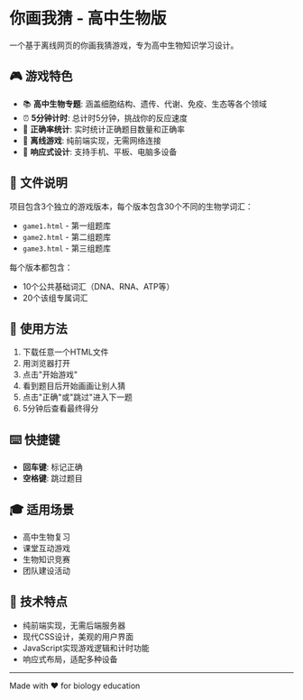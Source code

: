 # 你画我猜 - 高中生物版

一个基于离线网页的你画我猜游戏，专为高中生物知识学习设计。

## 🎮 游戏特色

- 📚 **高中生物专题**: 涵盖细胞结构、遗传、代谢、免疫、生态等各个领域
- ⏰ **5分钟计时**: 总计时5分钟，挑战你的反应速度
- 🎯 **正确率统计**: 实时统计正确题目数量和正确率
- 🌟 **离线游戏**: 纯前端实现，无需网络连接
- 📱 **响应式设计**: 支持手机、平板、电脑多设备

## 📁 文件说明

项目包含3个独立的游戏版本，每个版本包含30个不同的生物学词汇：

- `game1.html` - 第一组题库
- `game2.html` - 第二组题库  
- `game3.html` - 第三组题库

每个版本都包含：
- 10个公共基础词汇（DNA、RNA、ATP等）
- 20个该组专属词汇

## 🚀 使用方法

1. 下载任意一个HTML文件
2. 用浏览器打开
3. 点击"开始游戏"
4. 看到题目后开始画画让别人猜
5. 点击"正确"或"跳过"进入下一题
6. 5分钟后查看最终得分

## ⌨️ 快捷键

- **回车键**: 标记正确
- **空格键**: 跳过题目

## 🎓 适用场景

- 高中生物复习
- 课堂互动游戏
- 生物知识竞赛
- 团队建设活动

## 🔧 技术特点

- 纯前端实现，无需后端服务器
- 现代CSS设计，美观的用户界面
- JavaScript实现游戏逻辑和计时功能
- 响应式布局，适配多种设备

---

Made with ❤️ for biology education 